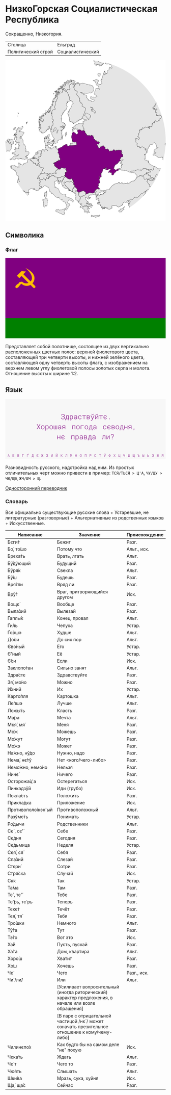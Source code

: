 # НизкоГорская Социалистическая Республика

Сокращенно, Низкогория.

|                    |                  |
| ------------------ | ---------------- |
| Столица            | Ельград          |
| Политический строй | Социалистический |

![На карте](https://raw.githubusercontent.com/sziberov/Nizkogoria/master/Map.png)

## Символика

### Флаг
![Флаг](https://raw.githubusercontent.com/sziberov/Nizkogoria/master/Flag.png)

Представляет собой полотнище, состоящее из двух вертикально расположенных цветных полос: верхней фиолетового цвета, составляющей три четверти высоты, и нижней зелёного цвета, составляющей одну четверть высоты флага, с изображением на верхнем левом углу фиолетовой полосы золотых серпа и молота. Отношение высоты к ширине 1:2.

## Язык
![Язык](https://raw.githubusercontent.com/sziberov/Nizkogoria/master/Language.png)

Разновидность русского, надстройка над ним. Из простых отличительных черт можно привести в пример: `ТСЯ/ТЬСЯ > Ц'А`, `ЧУ/ЩУ > ЧЮ/ЩЮ`, `ЖЧ/ШЧ > Щ`.

[Односторонний переводчик](https://sziberov.github.io/Nizkogoria/Translator.html)

### Словарь
Все официально существующие русские слова + Устаревшие, не литературные (разговорные) + Альтернативные из родственных языков + Искусственные.

| Написание            | Значение                                                                                            | Происхождение |
| -------------------- | --------------------------------------------------------------------------------------------------- | ------------- |
| Бєги́т                | Бежит                                                                                               | Разг.         |
| Бо́, то́шо             | Потому что                                                                                          | Альт., иск.   |
| ́Брєха́ть              | Врать, лгать                                                                                        | Альт.         |
| Бў́дўющий             | Будущий                                                                                             | Разг.         |
| Бўря́к                | Свекла                                                                                              | Альт.         |
| Бў́ш                  | Будешь                                                                                              | Разг.         |
| Вря́тли               | Вряд ли                                                                                             | Разг.         |
| Врў́г                 | Враг, притворяющийся другом                                                                         | Иск.          |
| Вощє́                 | Вообще                                                                                              | Разг.         |
| Выла́зий              | Вылезай                                                                                             | Разг.         |
| Ґаплы́к               | Конец, провал                                                                                       | Альт.         |
| Ґи́ль                 | Чепуха                                                                                              | Устар.        |
| Ґо́ршэ                | Худше                                                                                               | Альт.         |
| До́си                 | До сих пор                                                                                          | Альт.         |
| Єво́ный               | Его                                                                                                 | Устар.        |
| Є'́ный                | Её                                                                                                  | Устар.        |
| Є́си                  | Если                                                                                                | Иск.          |
| Заклопо́тан           | Сильно занят                                                                                        | Альт.         |
| Здра́стє              | Здравствуйте                                                                                        | Разг.         |
| Зя́, мо́но             | Можно                                                                                               | Разг.         |
| И́хний                | Их                                                                                                  | Устар.        |
| Карто́пля             | Картошка                                                                                            | Альт.         |
| Лє́пшэ                | Лучше                                                                                               | Альт.         |
| Ложы́ть               | Класть                                                                                              | Разг.         |
| Ма́ра                 | Мечта                                                                                               | Альт.         |
| Мєя́, мя́              | Меня                                                                                                | Разг.         |
| Мо́ж                  | Можешь                                                                                              | Разг.         |
| Мо́жут                | Могут                                                                                               | Разг.         |
| Мо́жэ                 | Может                                                                                               | Разг.         |
| На́жно, нў́до          | Нужно, надо                                                                                         | Разг.         |
| Нєма́, нє́тў           | Нет <кого/чего-либо>                                                                                | Разг.         |
| Нємо́жно, немо́но      | Нельзя                                                                                              | Разг.         |
| Ничє́                 | Ничего                                                                                              | Разг.         |
| Осторожа́ц'а          | Остерегаться                                                                                        | Иск.          |
| Пинкадзў́й            | Иди (грубо)                                                                                         | Иск.          |
| Покла́сть             | Положить                                                                                            | Разг.         |
| Прикла́дка            | Приложение                                                                                          | Иск.          |
| Противополо́жэн'ый    | Противоположный                                                                                     | Альт.         |
| Разўмє́ть             | Понимать                                                                                            | Устар.        |
| Ро́дычи               | Родственники                                                                                        | Альт.         |
| Сє́ , сє'́             | Себе                                                                                                | Разг.         |
| Сє́дня                | Сегодня                                                                                             | Разг.         |
| Сє́дьмица             | Неделя                                                                                              | Устар.        |
| Сєя́, ся́              | Себя                                                                                                | Разг.         |
| Сла́зий               | Слезай                                                                                              | Разг.         |
| Стєри́                | Сотри                                                                                               | Разг.         |
| Стря́ска              | Случай                                                                                              | Иск.          |
| Ся́к                  | Так                                                                                                 | Устар.        |
| Та́ма                 | Там                                                                                                 | Разг.         |
| Тє́ , тє'́             | Тебе                                                                                                | Разг.         |
| Тє'́рь, тє́ рь         | Теперь                                                                                              | Разг.         |
| Тєкє́т                | Течёт                                                                                               | Разг.         |
| Тєя́, тя́              | Тебя                                                                                                | Разг.         |
| Тро́шки               | Немного                                                                                             | Альт.         |
| Тў́та                 | Тут                                                                                                 | Разг.         |
| Тэ́то                 | Вот это                                                                                             | Иск.          |
| Ха́й                  | Пусть, пускай                                                                                       | Разг.         |
| Ха́та                 | Дом, квартира                                                                                       | Альт.         |
| Хоро́ш                | Хватит                                                                                              | Разг.         |
| Хо́ш                  | Хочешь                                                                                              | Разг.         |
| Чє́                   | Чего                                                                                                | Разг., иск.   |
| Чи́ /ли́/              | Или                                                                                                 | Альт.         |
|                      | [Усиливает вопросительный (иногда риторический) характер предложения, в начале или возле обращения] |               |
|                      | [В паре с отрицательной частицой /нє́ / может означать презительное отношение к кому/чему-либо]      |               |
| Чилинєпо́х            | Как будто бы на самом деле "не" похую                                                               | Иск.          |
| Чєка́ть               | Ждать                                                                                               | Альт.         |
| Чє́ т                 | Чего то                                                                                             | Разг.         |
| Чю́ять                | Слышать                                                                                             | Альт.         |
| Шки́ва                | Мразь, сука, хуйня                                                                                  | Иск.          |
| Ща́, ща́с              | Сейчас                                                                                              | Разг.         |
